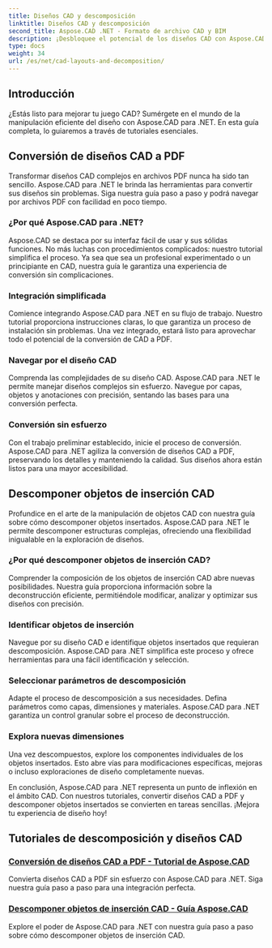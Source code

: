 ```yaml
---
title: Diseños CAD y descomposición
linktitle: Diseños CAD y descomposición
second_title: Aspose.CAD .NET - Formato de archivo CAD y BIM
description: ¡Desbloquee el potencial de los diseños CAD con Aspose.CAD para .NET! Convierta fácilmente diseños a PDF usando nuestra guía. Domine la descomposición de objetos insertados sin esfuerzo.
type: docs
weight: 34
url: /es/net/cad-layouts-and-decomposition/
---
```




## Introducción

¿Estás listo para mejorar tu juego CAD? Sumérgete en el mundo de la manipulación eficiente del diseño con Aspose.CAD para .NET. En esta guía completa, lo guiaremos a través de tutoriales esenciales.
## Conversión de diseños CAD a PDF

Transformar diseños CAD complejos en archivos PDF nunca ha sido tan sencillo. Aspose.CAD para .NET le brinda las herramientas para convertir sus diseños sin problemas. Siga nuestra guía paso a paso y podrá navegar por archivos PDF con facilidad en poco tiempo.

### ¿Por qué Aspose.CAD para .NET?

Aspose.CAD se destaca por su interfaz fácil de usar y sus sólidas funciones. No más luchas con procedimientos complicados: nuestro tutorial simplifica el proceso. Ya sea que sea un profesional experimentado o un principiante en CAD, nuestra guía le garantiza una experiencia de conversión sin complicaciones.

### Integración simplificada

Comience integrando Aspose.CAD para .NET en su flujo de trabajo. Nuestro tutorial proporciona instrucciones claras, lo que garantiza un proceso de instalación sin problemas. Una vez integrado, estará listo para aprovechar todo el potencial de la conversión de CAD a PDF.

### Navegar por el diseño CAD

Comprenda las complejidades de su diseño CAD. Aspose.CAD para .NET le permite manejar diseños complejos sin esfuerzo. Navegue por capas, objetos y anotaciones con precisión, sentando las bases para una conversión perfecta.

### Conversión sin esfuerzo

Con el trabajo preliminar establecido, inicie el proceso de conversión. Aspose.CAD para .NET agiliza la conversión de diseños CAD a PDF, preservando los detalles y manteniendo la calidad. Sus diseños ahora están listos para una mayor accesibilidad.

## Descomponer objetos de inserción CAD

Profundice en el arte de la manipulación de objetos CAD con nuestra guía sobre cómo descomponer objetos insertados. Aspose.CAD para .NET le permite descomponer estructuras complejas, ofreciendo una flexibilidad inigualable en la exploración de diseños.

### ¿Por qué descomponer objetos de inserción CAD?

Comprender la composición de los objetos de inserción CAD abre nuevas posibilidades. Nuestra guía proporciona información sobre la deconstrucción eficiente, permitiéndole modificar, analizar y optimizar sus diseños con precisión.

### Identificar objetos de inserción

Navegue por su diseño CAD e identifique objetos insertados que requieran descomposición. Aspose.CAD para .NET simplifica este proceso y ofrece herramientas para una fácil identificación y selección.

### Seleccionar parámetros de descomposición

Adapte el proceso de descomposición a sus necesidades. Defina parámetros como capas, dimensiones y materiales. Aspose.CAD para .NET garantiza un control granular sobre el proceso de deconstrucción.

### Explora nuevas dimensiones

Una vez descompuestos, explore los componentes individuales de los objetos insertados. Esto abre vías para modificaciones específicas, mejoras o incluso exploraciones de diseño completamente nuevas.

En conclusión, Aspose.CAD para .NET representa un punto de inflexión en el ámbito CAD. Con nuestros tutoriales, convertir diseños CAD a PDF y descomponer objetos insertados se convierten en tareas sencillas. ¡Mejora tu experiencia de diseño hoy!
## Tutoriales de descomposición y diseños CAD
### [Conversión de diseños CAD a PDF - Tutorial de Aspose.CAD](./converting-cad-layouts-to-pdf/)
Convierta diseños CAD a PDF sin esfuerzo con Aspose.CAD para .NET. Siga nuestra guía paso a paso para una integración perfecta.
### [Descomponer objetos de inserción CAD - Guía Aspose.CAD](./decomposing-cad-insert-objects/)
Explore el poder de Aspose.CAD para .NET con nuestra guía paso a paso sobre cómo descomponer objetos de inserción CAD.